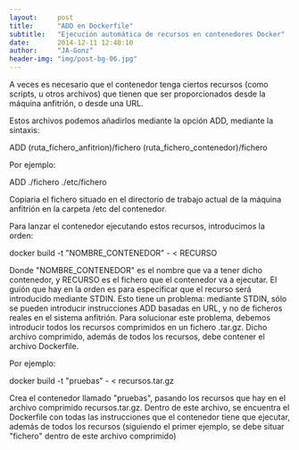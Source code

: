 ```yaml
---
layout:     post
title:      "ADD en Dockerfile"
subtitle:   "Ejecución automática de recursos en contenedores Docker"
date:       2014-12-11 12:40:10
author:     "JA-Gonz"
header-img: "img/post-bg-06.jpg"
---
```


A veces es necesario que el contenedor tenga ciertos recursos (como scripts, u otros archivos) que tienen que ser proporcionados desde la máquina anfitrión, o desde una URL.

Estos archivos podemos añadirlos mediante la opción ADD, mediante la sintaxis:

ADD (ruta_fichero_anfitrion)/fichero (ruta_fichero_contenedor)/fichero

Por ejemplo:

ADD ./fichero ./etc/fichero

Copiaria el fichero situado en el directorio de trabajo actual de la máquina anfitrión en la carpeta /etc del contenedor.

Para lanzar el contenedor ejecutando estos recursos, introducimos la orden:

docker build -t "NOMBRE_CONTENEDOR" - < RECURSO

Donde "NOMBRE_CONTENEDOR" es el nombre que va a tener dicho contenedor, y RECURSO es el fichero que el contenedor va a ejecutar. El guión que hay en la orden es para especificar que el recurso será introducido mediante STDIN. Esto tiene un problema: mediante STDIN, sólo se pueden introducir instrucciones ADD basadas en URL, y no de ficheros reales en el sistema anfitrión. Para solucionar este problema, debemos introducir todos los recursos comprimidos en un fichero .tar.gz. Dicho archivo comprimido, además de todos los recursos, debe contener el archivo Dockerfile.

Por ejemplo:

docker build -t "pruebas" - < recursos.tar.gz

Crea el contenedor llamado "pruebas", pasando los recursos que hay en el archivo comprimido recursos.tar.gz. Dentro de este archivo, se encuentra el Dockerfile con todas las instrucciones que el contenedor tiene que ejecutar, además de todos los recursos (siguiendo el primer ejemplo, se debe situar "fichero" dentro de este archivo comprimido)
